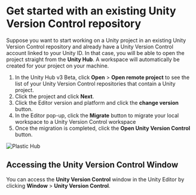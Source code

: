 # Get started with an existing Unity Version Control repository

Suppose you want to start working on a Unity project in an existing Unity Version Control repository and already have a
Unity Version Control account linked to your Unity ID. In that case, you will be able to open the project straight from
the **Unity Hub**. A workspace will automatically be created for your project on your machine.

1. In the Unity Hub v3 Beta, click **Open** > **Open remote project** to see the list of your Unity Version Control
   repositories that contain a Unity project.
2. Click the project and click **Next**.
3. Click the Editor version and platform and click the **change version** button.
4. In the Editor pop-up, click the **Migrate** button to migrate your local workspace to a Unity Version Control
   workspace
5. Once the migration is completed, click the **Open Unity Version Control** button.

![Plastic Hub](images/plasticHub.gif)

## Accessing the Unity Version Control Window

You can access the **Unity Version Control** window in the Unity Editor by clicking **Window** &gt; **Unity Version
Control**.
